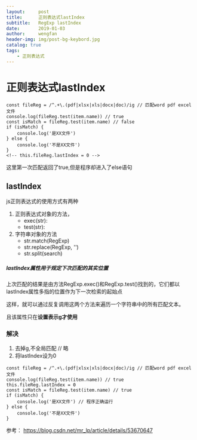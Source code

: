```yaml
---
layout:     post
title:      正则表达式lastIndex
subtitle:   RegExp lastIndex
date:       2019-01-03
author:     wengfan
header-img: img/post-bg-keybord.jpg
catalog: true
tags:
    - 正则表达式
---
```


# 正则表达式lastIndex
```
const fileReg = /^.+\.(pdf|xlsx|xls|docx|doc)/ig // 匹配word pdf excel文件
console.log(fileReg.test(item.name)) // true
const isMatch = fileReg.test(item.name) // false
if (isMatch) {
    console.log('是XX文件')
} else {
    console.log('不是XX文件')
}
<!-- this.fileReg.lastIndex = 0 -->
```
这里第一次匹配返回了true,但是程序却进入了else语句

## lastIndex
js正则表达式的使用方式有两种
1. 正则表达式对象的方法，
    - exec(str):
    - test(str):
2. 字符串对象的方法
    - str.match(RegExp)
    - str.replace(RegExp, '')
    - str.split(search)

##### lastIndex属性用于规定下次匹配的其实位置
上次匹配的结果是由方法RegExp.exec()和RegExp.test()找到的，它们都以lastIndex属性多指的位置作为下一次检索的起始点

这样，就可以通过反复调用这两个方法来遍历一个字符串中的所有匹配文本。

且该属性只在**设置表示g才使用**

### 解决
1. 去掉g,不全局匹配
// 略
2. 将lastIndex设为0
```
const fileReg = /^.+\.(pdf|xlsx|xls|docx|doc)/ig // 匹配word pdf excel文件
console.log(fileReg.test(item.name)) // true
this.fileReg.lastIndex = 0
const isMatch = fileReg.test(item.name) // true
if (isMatch) {
    console.log('是XX文件') // 程序正确运行
} else {
    console.log('不是XX文件')
}
```

参考： https://blog.csdn.net/mr_lp/article/details/53670647